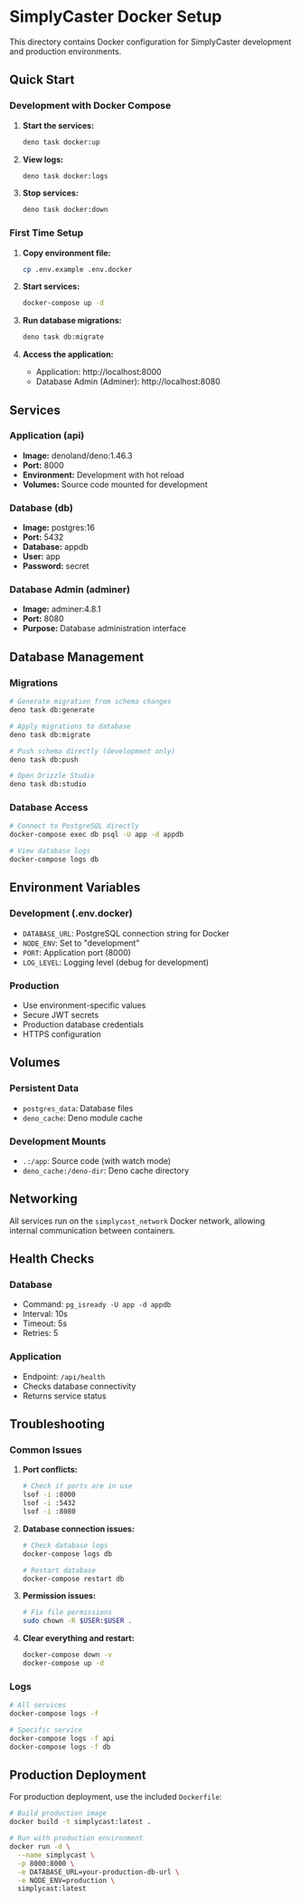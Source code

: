 # SimplyCaster Docker Setup

This directory contains Docker configuration for SimplyCaster development and production environments.

## Quick Start

### Development with Docker Compose

1. **Start the services:**
   ```bash
   deno task docker:up
   ```

2. **View logs:**
   ```bash
   deno task docker:logs
   ```

3. **Stop services:**
   ```bash
   deno task docker:down
   ```

### First Time Setup

1. **Copy environment file:**
   ```bash
   cp .env.example .env.docker
   ```

2. **Start services:**
   ```bash
   docker-compose up -d
   ```

3. **Run database migrations:**
   ```bash
   deno task db:migrate
   ```

4. **Access the application:**
   - Application: http://localhost:8000
   - Database Admin (Adminer): http://localhost:8080

## Services

### Application (api)
- **Image:** denoland/deno:1.46.3
- **Port:** 8000
- **Environment:** Development with hot reload
- **Volumes:** Source code mounted for development

### Database (db)
- **Image:** postgres:16
- **Port:** 5432
- **Database:** appdb
- **User:** app
- **Password:** secret

### Database Admin (adminer)
- **Image:** adminer:4.8.1
- **Port:** 8080
- **Purpose:** Database administration interface

## Database Management

### Migrations
```bash
# Generate migration from schema changes
deno task db:generate

# Apply migrations to database
deno task db:migrate

# Push schema directly (development only)
deno task db:push

# Open Drizzle Studio
deno task db:studio
```

### Database Access
```bash
# Connect to PostgreSQL directly
docker-compose exec db psql -U app -d appdb

# View database logs
docker-compose logs db
```

## Environment Variables

### Development (.env.docker)
- `DATABASE_URL`: PostgreSQL connection string for Docker
- `NODE_ENV`: Set to "development"
- `PORT`: Application port (8000)
- `LOG_LEVEL`: Logging level (debug for development)

### Production
- Use environment-specific values
- Secure JWT secrets
- Production database credentials
- HTTPS configuration

## Volumes

### Persistent Data
- `postgres_data`: Database files
- `deno_cache`: Deno module cache

### Development Mounts
- `.:/app`: Source code (with watch mode)
- `deno_cache:/deno-dir`: Deno cache directory

## Networking

All services run on the `simplycast_network` Docker network, allowing internal communication between containers.

## Health Checks

### Database
- Command: `pg_isready -U app -d appdb`
- Interval: 10s
- Timeout: 5s
- Retries: 5

### Application
- Endpoint: `/api/health`
- Checks database connectivity
- Returns service status

## Troubleshooting

### Common Issues

1. **Port conflicts:**
   ```bash
   # Check if ports are in use
   lsof -i :8000
   lsof -i :5432
   lsof -i :8080
   ```

2. **Database connection issues:**
   ```bash
   # Check database logs
   docker-compose logs db
   
   # Restart database
   docker-compose restart db
   ```

3. **Permission issues:**
   ```bash
   # Fix file permissions
   sudo chown -R $USER:$USER .
   ```

4. **Clear everything and restart:**
   ```bash
   docker-compose down -v
   docker-compose up -d
   ```

### Logs
```bash
# All services
docker-compose logs -f

# Specific service
docker-compose logs -f api
docker-compose logs -f db
```

## Production Deployment

For production deployment, use the included `Dockerfile`:

```bash
# Build production image
docker build -t simplycast:latest .

# Run with production environment
docker run -d \
  --name simplycast \
  -p 8000:8000 \
  -e DATABASE_URL=your-production-db-url \
  -e NODE_ENV=production \
  simplycast:latest
```